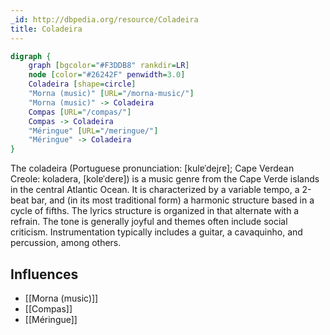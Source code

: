 ```yaml
---
_id: http://dbpedia.org/resource/Coladeira
title: Coladeira
---
```


```dot
digraph {
	graph [bgcolor="#F3DDB8" rankdir=LR]
	node [color="#26242F" penwidth=3.0]
	Coladeira [shape=circle]
	"Morna (music)" [URL="/morna-music/"]
	"Morna (music)" -> Coladeira
	Compas [URL="/compas/"]
	Compas -> Coladeira
	"Méringue" [URL="/meringue/"]
	"Méringue" -> Coladeira
}
```

The coladeira (Portuguese pronunciation: [kulɐˈdejɾɐ]; Cape Verdean Creole: koladera, [kolɐˈdeɾɐ]) is a music genre from the Cape Verde islands in the central Atlantic Ocean. It is characterized by a variable tempo, a 2-beat bar, and (in its most traditional form) a harmonic structure based in a cycle of fifths. The lyrics structure is organized in that alternate with a refrain. The tone is generally joyful and themes often include social criticism. Instrumentation typically includes a guitar, a cavaquinho, and percussion, among others.

## Influences
- [[Morna (music)]]
- [[Compas]]
- [[Méringue]]
